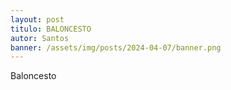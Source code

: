 ```yaml
---
layout: post
titulo: BALONCESTO
autor: Santos
banner: /assets/img/posts/2024-04-07/banner.png
---
```

Baloncesto
